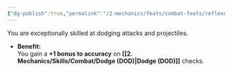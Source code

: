 ```yaml
---
{"dg-publish":true,"permalink":"/2-mechanics/feats/combat-feats/reflexes/","noteIcon":""}
---
```


You are exceptionally skilled at dodging attacks and projectiles.

- **Benefit:**  
    You gain a **+1 bonus to accuracy** on **[[2. Mechanics/Skills/Combat/Dodge (DOD)\|Dodge (DOD)]]** checks.